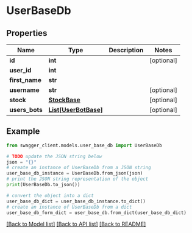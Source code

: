# UserBaseDb


## Properties

Name | Type | Description | Notes
------------ | ------------- | ------------- | -------------
**id** | **int** |  | [optional] 
**user_id** | **int** |  | 
**first_name** | **str** |  | 
**username** | **str** |  | [optional] 
**stock** | [**StockBase**](StockBase.md) |  | [optional] 
**users_bots** | [**List[UserBotBase]**](UserBotBase.md) |  | [optional] 

## Example

```python
from swagger_client.models.user_base_db import UserBaseDb

# TODO update the JSON string below
json = "{}"
# create an instance of UserBaseDb from a JSON string
user_base_db_instance = UserBaseDb.from_json(json)
# print the JSON string representation of the object
print(UserBaseDb.to_json())

# convert the object into a dict
user_base_db_dict = user_base_db_instance.to_dict()
# create an instance of UserBaseDb from a dict
user_base_db_form_dict = user_base_db.from_dict(user_base_db_dict)
```
[[Back to Model list]](../README.md#documentation-for-models) [[Back to API list]](../README.md#documentation-for-api-endpoints) [[Back to README]](../README.md)


